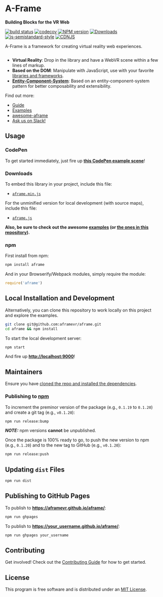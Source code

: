 # A-Frame

**Building Blocks for the VR Web**

[![build status][travis-image]][travis-url]
[![codecov][codecov-image]][codecov-url]
[![NPM version][npm-image]][npm-url]
[![Downloads][downloads-image]][downloads-url]
[![js-semistandard-style][semistandard-image]][semistandard-url]
[![CDNJS](https://img.shields.io/cdnjs/v/aframe.svg)](https://cdnjs.com/libraries/aframe)

A-Frame is a framework for creating virtual reality web experiences.

![<a-montage>](https://cloud.githubusercontent.com/assets/674727/14156618/3258460c-f67c-11e5-8176-5b66c3169a1c.gif)

- **Virtual Reality**: Drop in the library and have a WebVR scene within a few lines of markup.
- **Based on the DOM**: Manipulate with JavaScript, use with your favorite [libraries and frameworks](https://github.com/aframevr/awesome-aframe).
- **[Entity-Component-System](https://aframe.io/docs/core/)**: Based on an entity-component-system pattern for better composability and extensibility.

Find out more:

- [Guide](https://aframe.io/docs/guide/)
- [Examples](https://aframe.io/examples/)
- [awesome-aframe](https://github.com/aframevr/awesome-aframe)
- [Ask us on Slack!](https://aframevr-slack.herokuapp.com/)

## Usage

### CodePen

To get started immediately, just fire up [__this CodePen example scene__](http://codepen.io/team/mozvr/pen/BjygdO?editors=100)!

### Downloads

To embed this library in your project, include this file:

* [`aframe.min.js`](https://aframe.io/releases/0.2.0/aframe.min.js)

For the unminified version for local development (with source maps), include this file:

* [`aframe.js`](https://aframe.io/releases/0.2.0/aframe.js)

__Also, be sure to check out the awesome [examples](https://aframe.io/examples/) (or [the ones in this repository](examples/)).__

### npm

First install from npm:

```sh
npm install aframe
```

And in your Browserify/Webpack modules, simply require the module:

```js
require('aframe')
```


## Local Installation and Development

Alternatively, you can clone this repository to work locally on this project and explore the examples.

```sh
git clone git@github.com:aframevr/aframe.git
cd aframe && npm install
```

To start the local development server:

```sh
npm start
```

And fire up __[http://localhost:9000](http://localhost:9000)__!

## Maintainers

Ensure you have [cloned the repo and installed the dependencies](#local-installation-and-development).

### Publishing to [npm](https://www.npmjs.com/)

To increment the preminor version of the package (e.g., `0.1.19` to `0.1.20`) and create a git tag (e.g., `v0.1.20`):

```sh
npm run release:bump
```

___NOTE:___ npm versions __cannot__ be unpublished.

Once the package is 100% ready to go, to push the new version to npm (e.g., `0.1.20`) and to the new tag to GitHub (e.g., `v0.1.20`):

```sh
npm run release:push
```

## Updating `dist` Files

```sh
npm run dist
```

## Publishing to GitHub Pages

To publish to __https://aframevr.github.io/aframe/__:

```sh
npm run ghpages
```

To publish to __https://your_username.github.io/aframe/__:

```sh
npm run ghpages your_username
```

## Contributing

Get involved! Check out the [Contributing Guide](CONTRIBUTING.md) for how to get started.

## License

This program is free software and is distributed under an [MIT License](LICENSE).

[npm-image]: https://img.shields.io/npm/v/aframe.svg?style=flat-square
[npm-url]: https://npmjs.org/package/aframe
[travis-image]: https://img.shields.io/travis/aframevr/aframe.svg?style=flat-square
[travis-url]: http://travis-ci.org/aframevr/aframe
[downloads-image]: http://img.shields.io/npm/dm/aframe.svg?style=flat-square
[downloads-url]: https://npmjs.org/package/aframe
[semistandard-image]: https://img.shields.io/badge/code%20style-semistandard-brightgreen.svg?style=flat-square
[semistandard-url]: https://github.com/Flet/semistandard
<!-- codecov -->
[codecov-image]: https://codecov.io/gh/aframevr/aframe/branch/master/graph/badge.svg
[codecov-url]: https://codecov.io/gh/aframevr/aframe
